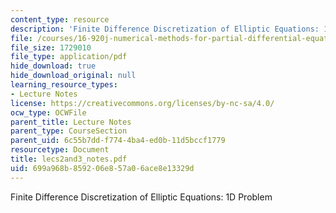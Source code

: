 ```yaml
---
content_type: resource
description: 'Finite Difference Discretization of Elliptic Equations: 1D Problem'
file: /courses/16-920j-numerical-methods-for-partial-differential-equations-sma-5212-spring-2003/699a968b859206e857a06ace8e13329d_lecs2and3_notes.pdf
file_size: 1729010
file_type: application/pdf
hide_download: true
hide_download_original: null
learning_resource_types:
- Lecture Notes
license: https://creativecommons.org/licenses/by-nc-sa/4.0/
ocw_type: OCWFile
parent_title: Lecture Notes
parent_type: CourseSection
parent_uid: 6c55b7dd-f774-4ba4-ed0b-11d5bccf1779
resourcetype: Document
title: lecs2and3_notes.pdf
uid: 699a968b-8592-06e8-57a0-6ace8e13329d
---
```

Finite Difference Discretization of Elliptic Equations: 1D Problem